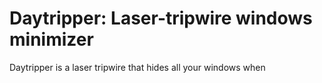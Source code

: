 # Daytripper: Laser-tripwire windows minimizer

Daytripper is a laser tripwire that hides all your windows when 
